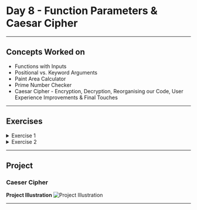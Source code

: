 # Day 8 - Function Parameters & Caesar Cipher

---
## Concepts Worked on
- Functions with Inputs
- Positional vs. Keyword Arguments
- Paint Area Calculator
- Prime Number Checker
- Caesar Cipher - Encryption, Decryption, Reorganising our Code, User Experience Improvements & Final Touches

---
## Exercises
<details><summary>Exercise 1</summary><br>

## Area Calc

### Instructions

You are painting a wall. The instructions on the paint can says that **1 can of paint can cover 5 square meters** of wall. Given a random height and width of wall, calculate how many cans of paint you'll need to buy.

number of cans = (wall height x wall width) ÷ coverage per can. 

e.g. Height = 2, Width = 4, Coverage = 5

number of cans = (2 * 4) / 5 

                         = 1.6

But because you can't buy 0.6 of a can of paint, the **result should be rounded up** to **2** cans. 

IMPORTANT: Notice the name of the function and parameters must match those on line 13 for the code to work.

```
test_h = 3
```

```
test_w = 9
```

# Example Output

```
You'll need 6 cans of paint.
```

Exercise 1: [Solution](https://github.com/Boomni/100-days_of_code/tree/main/Day-8/exercise_1.py)
</details>

<details><summary>Exercise 2</summary><br>

## Prime Numbers

### Instructions

**You need to write a function** that checks whether if the number passed into it is a prime number or not.

e.g. 2 is a prime number because it's only divisible by 1 and 2.

But 4 is not a prime number because you can divide it by 1, 2 or 4.

 
 ![](https://cdn.fs.teachablecdn.com/s0gceS97QD6MP5RUT49H)

Here are the numbers up to 100, prime numbers are highlighted in yellow:

![](https://cdn.fs.teachablecdn.com/NZqVclSt2qAe8KhTsUtw)

# Example Input 1

```
73
```

# Example Output 1

```
It's a prime number.
```

# Example Input 2

```
75
```

# Example Output 2

```
It's not a prime number.
```
Exercise 2: [Solution](https://github.com/Boomni/100-days_of_code/tree/main/Day-8/exercise_2.py)
</details>

---
## Project

### Caeser Cipher

**Project Illustration**
![Project Illustration](https://github.com/Boomni/100-days_of_code/blob/main/images/caeser_cipher.gif)

---
